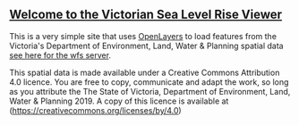 ## [Welcome to the Victorian Sea Level Rise Viewer](https://rjtedge.github.io/vic-sea-level-rise/)

This is a very simple site that uses [OpenLayers](http://openlayers.org) to load features from the Victoria's Department of Environment, Land, Water & Planning spatial data [see here for the wfs server](http://services.land.vic.gov.au/catalogue/publicproxy/guest/dv_geoserver/datavic/wfs?service=wfs&version=2.0.0&request=GetCapabilities). 

This spatial data is made available under a Creative Commons Attribution 4.0 licence. You are free to copy, communicate and adapt the work, so long as you attribute the The State of Victoria, Department of Environment, Land, Water & Planning 2019. A copy of this licence is available at (https://creativecommons.org/licenses/by/4.0)

